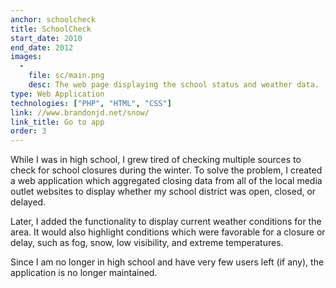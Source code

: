 ```yaml
---
anchor: schoolcheck
title: SchoolCheck
start_date: 2010
end_date: 2012
images:
  -
    file: sc/main.png
    desc: The web page displaying the school status and weather data.
type: Web Application
technologies: ["PHP", "HTML", "CSS"]
link: //www.brandonjd.net/snow/
link_title: Go to app
order: 3
---
```

While I was in high school, I grew tired of checking multiple sources to check
for school closures during the winter. To solve the problem, I created a web
application which aggregated closing data from all of the local media outlet
websites to display whether my school district was open, closed, or delayed.

Later, I added the functionality to display current weather conditions for the
area. It would also highlight conditions which were favorable for a closure or
delay, such as fog, snow, low visibility, and extreme temperatures.

Since I am no longer in high school and have very few users left (if any), the
application is no longer maintained.
